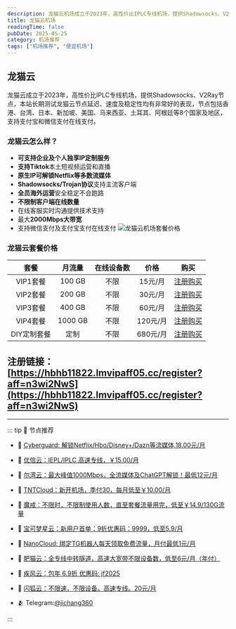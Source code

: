 ```yaml
---
description: 龙猫云机场成立于2023年，高性价比IPLC专线机场，提供Shadowsocks、V2Ray节点，本站长期测试龙猫云节点延迟、速度及稳定性均有非常好的表现,比一元机场稳定可靠。
title: 龙猫云机场
readingTime: false
pubDate: 2025-05-25
category: 机场推荐
tags: ["机场推荐", "便宜机场"]
---
```

## 龙猫云
龙猫云成立于2023年，高性价比IPLC专线机场，提供Shadowsocks、V2Ray节点，本站长期测试龙猫云节点延迟、速度及稳定性均有非常好的表现，节点包括香港、台湾、日本、新加坡、美国、马来西亚、土耳其、阿根廷等8个国家及地区，支持支付宝和微信支付在线支付。
### 龙猫云怎么样？
- **可支持企业及个人独享IP定制服务**
- **支持Tiktok**本土短视频运营和直播
- **原生IP可解锁Netflix等多数流媒体**
- **Shadowsocks/Trojan协议**支持主流客户端
- **全员海外运营**安全稳定不会跑路
- **不限制客户端在线数量**
- 在线客服实时沟通提供技术支持
- 最大**2000Mbps大带宽**
- 支持微信支付及支付宝支付在线支付
![龙猫云机场套餐价格](/assets/longmao.webp "龙猫云机场套餐价格")
### 龙猫云套餐价格
|  **套餐**   | **月流量** | **在线设备数** | **价格** |                          **购买**                          |
| :---------: | :--------: | :------------: | :------: | :--------------------------------------------------------: |
|  VIP1套餐   |   100 GB   |      不限      | 15元/月  | [注册购买](https://hbhb11822.lmvipaff05.cc/register?aff=n3wi2NwS) |
|  VIP2套餐   |   200 GB   |      不限      | 30元/月  | [注册购买](https://hbhb11822.lmvipaff05.cc/register?aff=n3wi2NwS) |
|  VIP3套餐   |   400 GB   |      不限      | 60元/月  | [注册购买](https://hbhb11822.lmvipaff05.cc/register?aff=n3wi2NwS) |
|  VIP4套餐   |  1000 GB   |      不限      | 120元/月 | [注册购买](https://hbhb11822.lmvipaff05.cc/register?aff=n3wi2NwS) |
| DIY定制套餐 |    定制    |      不限      | 680元/月 | [注册购买](https://hbhb11822.lmvipaff05.cc/register?aff=n3wi2NwS) |
注册链接：[https://hbhb11822.lmvipaff05.cc/register?aff=n3wi2NwS](https://hbhb11822.lmvipaff05.cc/register?aff=n3wi2NwS)
------
------
::: tip 🎉 节点推荐
- 🚀 [Cyberguard: 解锁Netflix/Hbo/Disney+/Dazn等流媒体,18.00元/月](https://www.cyberguard.best/#/register?code=XsreC0T5)<br>
- 🚀 [优信云：IEPL/IPLC 高速专线，￥15.00/月](https://www.优信云.com/#/register?code=JRtE5uIV)<br>
- 🚀 [尔湾云：最大峰值1000Mbps，全流媒体及ChatGPT解锁！最低12元/月](https://erwan6.net/auth/register?code=BoObCd)<br>
- 🚀 [TNTCloud：新开机场，季付30，每月低至￥10.00/月](https://haibing822.tntvipaff.cc/#/register?code=GtjJVgml)<br>
- 🚀 [魔戒：不限时，不限制使用人数，直至套餐流量用完，低至￥14.9/130G流量](https://mojie.app/#/register?code=sSdtPtLo)<br>
- 🚀 [宝可梦星云：新用户首单：9折优惠码：9999，低至5.9/月 ](https://love.521pokemon.com/register?code=56ERkkxp)<br>
- 🚀 [NanoCloud: 绑定TG机器人每天领取免费流量，月付最低1元/月](https://edu.uodoo.bid/auth/register?code=JMiOQDHf)<br>
- 🚀 [肥猫云：全专线中转隧道，高速大宽带不限设备数，低至6元/月（年付）](https://fchb1188.fcvipaff.cc/register?aff=X1vZd2wf)<br>
- 🚀 [疾风云：包年 6.9折 优惠码: jf2025](https://homes.tr25.cn?code=ReCm)<br>
- 🚀 [闪狐云：不限速，不限设备。高速专线。20元/月](https://inv02.ffaff.cc/register?aff=WQApz2pv)

- 🫂 Telegram:[@jichang360](https://t.me/jichang360)

:::
